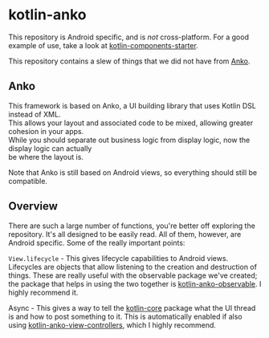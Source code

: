 # kotlin-anko

This repository is Android specific, and is *not* cross-platform.  For a good example of use, take a look at [kotlin-components-starter](https://github.com/UnknownJoe796/kotlin-components-starter).

This repository contains a slew of things that we did not have from [Anko](https://github.com/Kotlin/anko).

## Anko

This framework is based on Anko, a UI building library that uses Kotlin DSL instead of XML.  
This allows your layout and associated code to be mixed, allowing greater cohesion in your apps.  
While you should separate out business logic from display logic, now the display logic can actually  
be where the layout is.

Note that Anko is still based on Android views, so everything should still be compatible.

## Overview

There are such a large number of functions, you're better off exploring the repository.  It's all designed to be easily read.  All of them, however, are Android specific.  Some of the really important points:

`View.lifecycle` - This gives lifecycle capabilities to Android views.  Lifecycles are objects that allow listening to the creation and destruction of things.  These are really useful with the observable package we've created; the package that helps in using the two together is [kotlin-anko-observable](https://github.com/lightningkite/kotlin-anko-observable).  I highly recommend it.

Async - This gives a way to tell the [kotlin-core](https://github.com/lightningkite/kotlin-core) package what the UI thread is and how to post something to it.  This is automatically enabled if also using [kotlin-anko-view-controllers](https://github.com/lightningkite/kotlin-anko-view-controllers), which I highly recommend.
